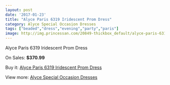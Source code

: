 ```yaml
---
layout: post
date: '2017-01-23'
title: "Alyce Paris 6319 Iridescent Prom Dress"
category: Alyce Special Occasion Dresses
tags: ["beaded","dress","evening","party","paris"]
image: http://img.princessan.com/20849-thickbox_default/alyce-paris-6319-iridescent-prom-dress.jpg
---
```

Alyce Paris 6319 Iridescent Prom Dress

On Sales: **$370.99**
<a href="https://www.princessan.com/en/9433-alyce-paris-6319-iridescent-prom-dress.html"><amp-img layout="responsive" width="600" height="600" src="//img.princessan.com/20849-thickbox_default/alyce-paris-6319-iridescent-prom-dress.jpg" alt="Alyce Paris 6319 Iridescent Prom Dress 0" /></a>
<a href="https://www.princessan.com/en/9433-alyce-paris-6319-iridescent-prom-dress.html"><amp-img layout="responsive" width="600" height="600" src="//img.princessan.com/20850-thickbox_default/alyce-paris-6319-iridescent-prom-dress.jpg" alt="Alyce Paris 6319 Iridescent Prom Dress 1" /></a>

Buy it: [Alyce Paris 6319 Iridescent Prom Dress](https://www.princessan.com/en/9433-alyce-paris-6319-iridescent-prom-dress.html "Alyce Paris 6319 Iridescent Prom Dress")

View more: [Alyce Special Occasion Dresses](https://www.princessan.com/en/77- "Alyce Special Occasion Dresses")